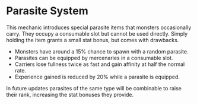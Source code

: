 # Parasite System

This mechanic introduces special parasite items that monsters occasionally carry.
They occupy a consumable slot but cannot be used directly. Simply holding the
item grants a small stat bonus, but comes with drawbacks.

- Monsters have around a 15% chance to spawn with a random parasite.
- Parasites can be equipped by mercenaries in a consumable slot.
- Carriers lose fullness twice as fast and gain affinity at half the normal rate.
- Experience gained is reduced by 20% while a parasite is equipped.

In future updates parasites of the same type will be combinable to raise their
rank, increasing the stat bonuses they provide.
